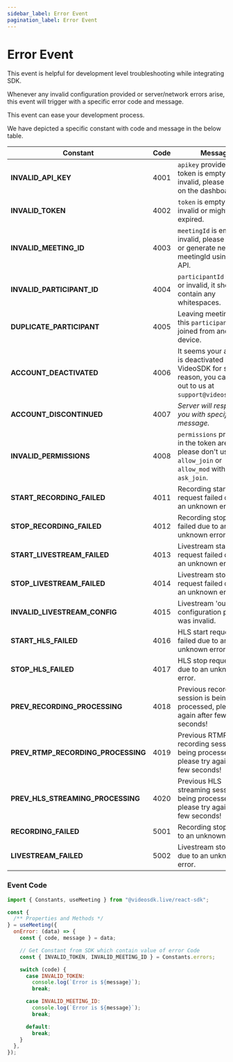 ```yaml
---
sidebar_label: Error Event
pagination_label: Error Event
---
```


# Error Event

This event is helpful for development level troubleshooting while integrating SDK.

Whenever any invalid configuration provided or server/network errors arise, this event will trigger with a specific error code and message.

This event can ease your development process.

We have depicted a specific constant with code and message in the below table.

| Constant                           | Code | Message                                                                                                               |
| ---------------------------------- | ---- | --------------------------------------------------------------------------------------------------------------------- |
| **INVALID_API_KEY**                | 4001 | `apikey` provided in the token is empty or invalid, please verify it on the dashboard.                                |
| **INVALID_TOKEN**                  | 4002 | `token` is empty or invalid or might have expired.                                                                    |
| **INVALID_MEETING_ID**             | 4003 | `meetingId` is empty or invalid, please verify it or generate new meetingId using the API.                            |
| **INVALID_PARTICIPANT_ID**         | 4004 | `participantId` is empty or invalid, it shouldn't contain any whitespaces.                                            |
| **DUPLICATE_PARTICIPANT**          | 4005 | Leaving meeting, since this `participantId` joined from another device.                                               |
| **ACCOUNT_DEACTIVATED**            | 4006 | It seems your account is deactivated by VideoSDK for some reason, you can reach out to us at `support@videosdk.live`. |
| **ACCOUNT_DISCONTINUED**           | 4007 | _Server will respond you with specific message._                                                                      |
| **INVALID_PERMISSIONS**            | 4008 | `permissions` provided in the token are invalid, please don't use `allow_join` or `allow_mod` with `ask_join`.        |
| **START_RECORDING_FAILED**         | 4011 | Recording start request failed due to an unknown error.                                                               |
| **STOP_RECORDING_FAILED**          | 4012 | Recording stop request failed due to an unknown error.                                                                |
| **START_LIVESTREAM_FAILED**        | 4013 | Livestream start request failed due to an unknown error.                                                              |
| **STOP_LIVESTREAM_FAILED**         | 4014 | Livestream stop request failed due to an unknown error.                                                               |
| **INVALID_LIVESTREAM_CONFIG**      | 4015 | Livestream 'outputs' configuration provided was invalid.                                                              |
| **START_HLS_FAILED**               | 4016 | HLS start request failed due to an unknown error.                                                                     |
| **STOP_HLS_FAILED**                | 4017 | HLS stop request failed due to an unknown error.                                                                      |
| **PREV_RECORDING_PROCESSING**      | 4018 | Previous recording session is being processed, please try again after few seconds!                                    |
| **PREV_RTMP_RECORDING_PROCESSING** | 4019 | Previous RTMP recording session is being processed, please try again after few seconds!                               |
| **PREV_HLS_STREAMING_PROCESSING**  | 4020 | Previous HLS streaming session is being processed, please try again after few seconds!                                |
| **RECORDING_FAILED**               | 5001 | Recording stopped due to an unknown error.                                                                            |
| **LIVESTREAM_FAILED**              | 5002 | Livestream stopped due to an unknown error.                                                                           |

### Event Code

```js
import { Constants, useMeeting } from "@videosdk.live/react-sdk";

const {
  /** Properties and Methods */
} = useMeeting({
  onError: (data) => {
    const { code, message } = data;

    // Get Constant from SDK which contain value of error Code
    const { INVALID_TOKEN, INVALID_MEETING_ID } = Constants.errors;

    switch (code) {
      case INVALID_TOKEN:
        console.log(`Error is ${message}`);
        break;

      case INVALID_MEETING_ID:
        console.log(`Error is ${message}`);
        break;

      default:
        break;
    }
  },
});
```
